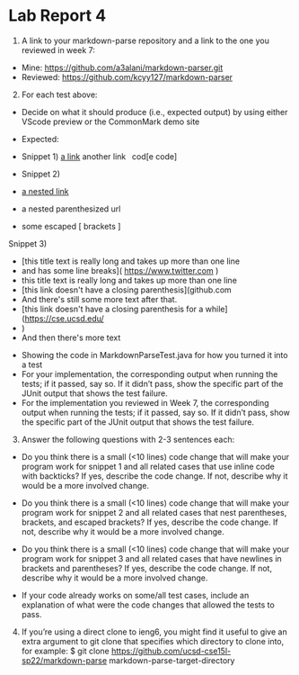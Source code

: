 # Lab Report 4

1) A link to your markdown-parse repository and a link to the one you reviewed in week 7:

* Mine: https://github.com/a3alani/markdown-parser.git
* Reviewed: https://github.com/kcyy127/markdown-parser

2) For each test above:
- Decide on what it should produce (i.e., expected output) by using either VScode preview or the CommonMark demo site
* Expected:
* Snippet 1) 
[a link](url.com)
another link` `
cod[e
code]

* Snippet 2) 
* [a nested link](b.com)
* a nested parenthesized url
* some escaped [ brackets ]

Snippet 3)
* [this title text is really long and takes up more than one line
* and has some line breaks]( https://www.twitter.com )
* this title text is really long and takes up more than one line
* [this link doesn't have a closing parenthesis](github.com
* And there's still some more text after that.
* [this link doesn't have a closing parenthesis for a while](https://cse.ucsd.edu/
* )
* And then there's more text


- Showing the code in MarkdownParseTest.java for how you turned it into a test
- For your implementation, the corresponding output when running the tests; if it passed, say so. If it didn’t pass, show the specific part of the JUnit output that shows the test failure.
- For the implementation you reviewed in Week 7, the corresponding output when running the tests; if it passed, say so. If it didn’t pass, show the specific part of the JUnit output that shows the test failure.

3) Answer the following questions with 2-3 sentences each:


- Do you think there is a small (<10 lines) code change that will make your program work for snippet 1 and all related cases that use inline code with backticks? If yes, describe the code change. If not, describe why it would be a more involved change.



- Do you think there is a small (<10 lines) code change that will make your program work for snippet 2 and all related cases that nest parentheses, brackets, and escaped brackets? If yes, describe the code change. If not, describe why it would be a more involved change.


- Do you think there is a small (<10 lines) code change that will make your program work for snippet 3 and all related cases that have newlines in brackets and parentheses? If yes, describe the code change. If not, describe why it would be a more involved change.


- If your code already works on some/all test cases, include an explanation of what were the code changes that allowed the tests to pass.



4) If you’re using a direct clone to ieng6, you might find it useful to give an extra argument to git clone that specifies which directory to clone into, for example:
$ git clone https://github.com/ucsd-cse15l-sp22/markdown-parse markdown-parse-target-directory
